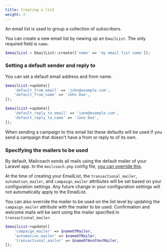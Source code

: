 ```yaml
---
title: Creating a list
weight: 2
---
```


An email list is used to group a collection of subscribers.

You can create a new email list by newing up an `EmailList`. The only required field is `name`.

```php
$emailList = EmailList::create(['name' => 'my email list name']);
```

### Setting a default sender and reply to

You can set a default email address and from name.

```php
$emailList->update([
    'default_from_email' => 'john@example.com',
    'default_from_name' => 'John Doe',
]);
```

```php
$emailList->update([
    'default_reply_to_email' => 'jane@example.com',
    'default_reply_to_name' => 'Jane Doe',
]);
```

When sending a campaign to this email list these defaults will be used if you send a campaign that doesn't have a from or reply to of its own.

### Specifying the mailers to be used

By default, Mailcoach sends all mails using the default mailer of your Laravel app. In the `mailcoach.php` config file, [you can override this](/docs/laravel-mailcoach/v5/installation/in-an-existing-laravel-app#configure-an-email-sending-service).

At the time of creating your EmailList, the `transactional_mailer`, `automation_mailer`, and `campaign_mailer` attributes will be set based on your configuration settings. Any future change in your configuration settings will not automatically apply to the EmailList.

You can also override the mailer to be used on the list level by updating the `campaign_mailer` attribute with the mailer to be used. Confirmation and welcome mails will be sent using the mailer specified in `transactional_mailer`.

```php
$emailList->update([
    'campaign_mailer' => $nameOfMailer,
    'automation_mailer' => $nameOfMailer,
    'transactional_mailer' => $nameOfAnotherMailer,
]);
``` 
